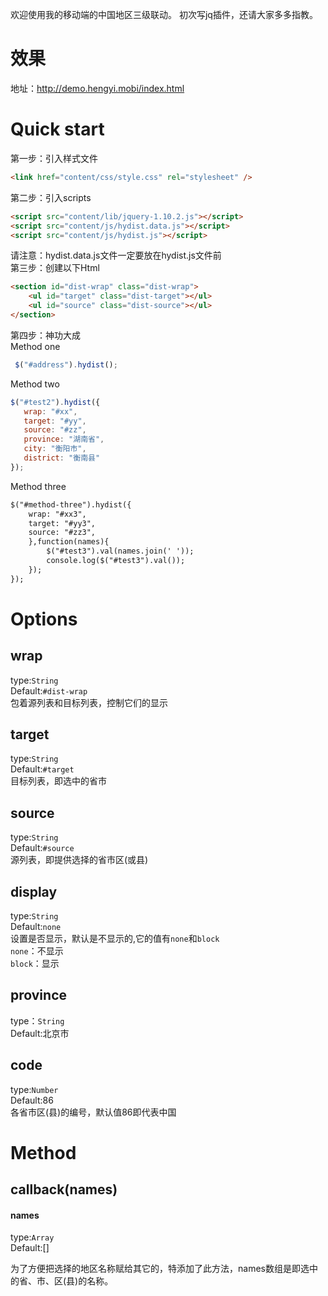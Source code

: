 欢迎使用我的移动端的中国地区三级联动。
初次写jq插件，还请大家多多指教。

# 效果
地址：http://demo.hengyi.mobi/index.html

# Quick start
第一步：引入样式文件
```html
<link href="content/css/style.css" rel="stylesheet" />
```
第二步：引入scripts  
```html
<script src="content/lib/jquery-1.10.2.js"></script>  
<script src="content/js/hydist.data.js"></script>  
<script src="content/js/hydist.js"></script>
```
请注意：hydist.data.js文件一定要放在hydist.js文件前  
第三步：创建以下Html  
```html
<section id="dist-wrap" class="dist-wrap">  
    <ul id="target" class="dist-target"></ul>  
	<ul id="source" class="dist-source"></ul>  
</section>
```
第四步：神功大成   
Method one   
```js
 $("#address").hydist();
 ```   
 Method two
 ```js
 $("#test2").hydist({
    wrap: "#xx",
    target: "#yy",
    source: "#zz",
    province: "湖南省",
    city: "衡阳市",
    district: "衡南县"
});
 ```    
 Method three   
```html   
$("#method-three").hydist({
	wrap: "#xx3",
    target: "#yy3",
    source: "#zz3",
    },function(names){
       	$("#test3").val(names.join(' '));
       	console.log($("#test3").val());
    });
});
```   


# Options    
## wrap   
type:`String`   
Default:`#dist-wrap`   
包着源列表和目标列表，控制它们的显示   

## target   
type:`String`   
Default:`#target`   
目标列表，即选中的省市   

## source   
type:`String`   
Default:`#source`   
源列表，即提供选择的省市区(或县)   

## display  
type:`String`  
Default:`none`  
设置是否显示，默认是不显示的,它的值有`none`和`block`  
`none`：不显示  
`block`：显示  

## province  
type：`String`  
Default:北京市  

## code   
type:`Number`      
Default:86   
各省市区(县)的编号，默认值86即代表中国   

# Method  
## callback(names)  
#### names  
type:`Array`  
Default:[]

为了方便把选择的地区名称赋给其它的，特添加了此方法，names数组是即选中的省、市、区(县)的名称。